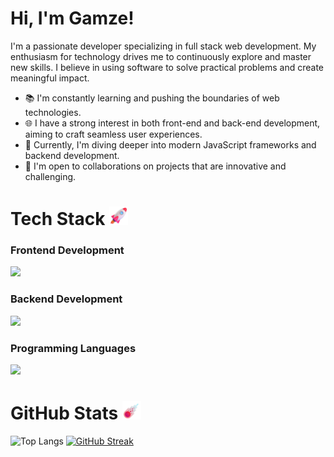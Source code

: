# Hi, I'm Gamze!
I'm a passionate developer specializing in full stack web development. My enthusiasm for technology drives me to continuously explore and master new skills. I believe in using software to solve practical problems and create meaningful impact.

- 📚 I'm constantly learning and pushing the boundaries of web technologies.
- 🌐 I have a strong interest in both front-end and back-end development, aiming to craft seamless user experiences.
- 🌱 Currently, I'm diving deeper into modern JavaScript frameworks and backend development.
- 🤝 I'm open to collaborations on projects that are innovative and challenging.

# Tech Stack <img src="assets/images/Rocket.png" width="30">

### Frontend Development
<p align="start">
  <a href="https://www.linkedin.com/in/gamzeşirin/">
    <img src="https://skillicons.dev/icons?i=html,css,bootstrap,tailwind,react,nextjs" />
  </a>
</p>

### Backend Development
<p align="start">
  <a href="https://www.linkedin.com/in/gamzeşirin/">
    <img src="https://skillicons.dev/icons?i=nodejs,express,mongodb" />
  </a>
</p>

### Programming Languages
<p align="start">
  <a href="https://www.linkedin.com/in/gamzeşirin/">
    <img src="https://skillicons.dev/icons?i=js,ts,java,python" />
  </a>
</p>

# GitHub Stats <img src="assets/images/Comet.png" width="30">
![Top Langs](https://github-readme-stats.vercel.app/api/top-langs/?username=gamzesirin&theme=dark&hide_border=true&include_all_commits=false&count_private=false&layout=compact)
[![GitHub Streak](https://streak-stats.demolab.com?user=gamzesirin&theme=dark&hide_border=true&border_radius=2&locale=tr&date_format=j%20M%5B%20Y%5D&card_width=500)](https://git.io/streak-stats)
